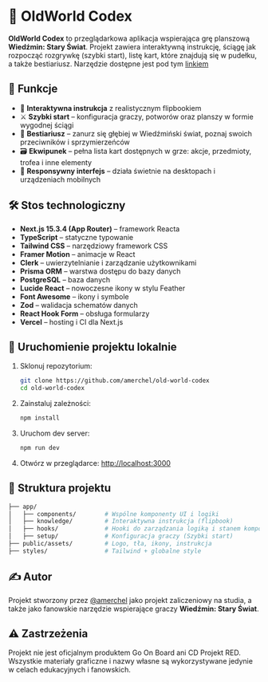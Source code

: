 # 🐺 OldWorld Codex

**OldWorld Codex** to przeglądarkowa aplikacja wspierająca grę planszową **Wiedźmin: Stary Świat**. Projekt zawiera interaktywną instrukcję, ściągę jak rozpocząć rozgrywkę (szybki start), listę kart, które znajdują się w pudełku, a także bestiariusz.
Narzędzie dostępne jest pod tym [linkiem](https://old-world-codex.vercel.app)

## 🔮 Funkcje

- 📖 **Interaktywna instrukcja** z realistycznym flipbookiem  
- ⚔️ **Szybki start** – konfiguracja graczy, potworów oraz planszy w formie wygodnej ściągi  
- 🧟 **Bestiariusz** – zanurz się głębiej w Wiedźmiński świat, poznaj swoich przeciwników i sprzymierzeńców  
- 🗃️ **Ekwipunek** – pełna lista kart dostępnych w grze: akcje, przedmioty, trofea i inne elementy  
- 📱 **Responsywny interfejs** – działa świetnie na desktopach i urządzeniach mobilnych  


## 🛠️ Stos technologiczny

- **Next.js 15.3.4 (App Router)** – framework Reacta
- **TypeScript** – statyczne typowanie
- **Tailwind CSS** – narzędziowy framework CSS
- **Framer Motion** – animacje w React
- **Clerk** – uwierzytelnianie i zarządzanie użytkownikami
- **Prisma ORM** – warstwa dostępu do bazy danych
- **PostgreSQL** – baza danych
- **Lucide React** – nowoczesne ikony w stylu Feather
- **Font Awesome** – ikony i symbole
- **Zod** – walidacja schematów danych
- **React Hook Form** – obsługa formularzy
- **Vercel** – hosting i CI dla Next.js

## 🚀 Uruchomienie projektu lokalnie

1. Sklonuj repozytorium:
   ```bash
   git clone https://github.com/amerchel/old-world-codex
   cd old-world-codex
   ```

2. Zainstaluj zależności:
   ```bash
   npm install
   ```

3. Uruchom dev server:
   ```bash
   npm run dev
   ```

4. Otwórz w przeglądarce: [http://localhost:3000](http://localhost:3000)

## 📁 Struktura projektu

```bash
├── app/
│   ├── components/        # Wspólne komponenty UI i logiki
│   ├── knowledge/         # Interaktywna instrukcja (flipbook)
│   ├── hooks/             # Hooki do zarządzania logiką i stanem komponentów funkcyjnych
│   ├── setup/             # Konfiguracja graczy (Szybki start)
├── public/assets/         # Logo, tła, ikony, instrukcja
├── styles/                # Tailwind + globalne style
```

## ✍️ Autor

Projekt stworzony przez [@amerchel](https://github.com/amerchel) jako projekt zaliczeniowy na studia, a także jako fanowskie narzędzie wspierające graczy **Wiedźmin: Stary Świat**.

## ⚠️ Zastrzeżenia

Projekt nie jest oficjalnym produktem Go On Board ani CD Projekt RED. Wszystkie materiały graficzne i nazwy własne są wykorzystywane jedynie w celach edukacyjnych i fanowskich.
